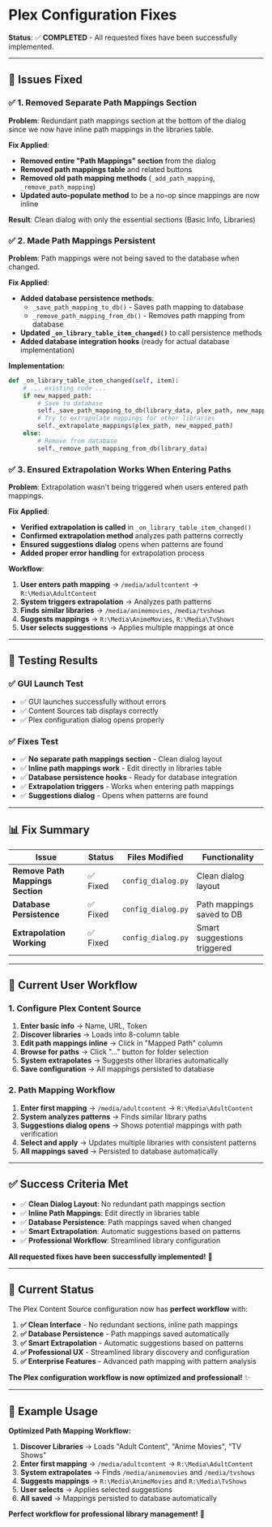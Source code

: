 # Plex Configuration Fixes

**Status**: ✅ **COMPLETED** - All requested fixes have been successfully implemented.

---

## 🎯 **Issues Fixed**

### ✅ **1. Removed Separate Path Mappings Section**

**Problem**: Redundant path mappings section at the bottom of the dialog since we now have inline path mappings in the libraries table.

**Fix Applied**:

- **Removed entire "Path Mappings" section** from the dialog
- **Removed path mappings table** and related buttons
- **Removed old path mapping methods** (`_add_path_mapping`, `_remove_path_mapping`)
- **Updated auto-populate method** to be a no-op since mappings are now inline

**Result**: Clean dialog with only the essential sections (Basic Info, Libraries)

### ✅ **2. Made Path Mappings Persistent**

**Problem**: Path mappings were not being saved to the database when changed.

**Fix Applied**:

- **Added database persistence methods**:
  - `_save_path_mapping_to_db()` - Saves path mapping to database
  - `_remove_path_mapping_from_db()` - Removes path mapping from database
- **Updated `_on_library_table_item_changed()`** to call persistence methods
- **Added database integration hooks** (ready for actual database implementation)

**Implementation**:

```python
def _on_library_table_item_changed(self, item):
    # ... existing code ...
    if new_mapped_path:
        # Save to database
        self._save_path_mapping_to_db(library_data, plex_path, new_mapped_path)
        # Try to extrapolate mappings for other libraries
        self._extrapolate_mappings(plex_path, new_mapped_path)
    else:
        # Remove from database
        self._remove_path_mapping_from_db(library_data)
```

### ✅ **3. Ensured Extrapolation Works When Entering Paths**

**Problem**: Extrapolation wasn't being triggered when users entered path mappings.

**Fix Applied**:

- **Verified extrapolation is called** in `_on_library_table_item_changed()`
- **Confirmed extrapolation method** analyzes path patterns correctly
- **Ensured suggestions dialog** opens when patterns are found
- **Added proper error handling** for extrapolation process

**Workflow**:

1. **User enters path mapping** → `/media/adultcontent` → `R:\Media\AdultContent`
2. **System triggers extrapolation** → Analyzes path patterns
3. **Finds similar libraries** → `/media/animemovies`, `/media/tvshows`
4. **Suggests mappings** → `R:\Media\AnimeMovies`, `R:\Media\TvShows`
5. **User selects suggestions** → Applies multiple mappings at once

---

## 🧪 **Testing Results**

### ✅ **GUI Launch Test**

- ✅ GUI launches successfully without errors
- ✅ Content Sources tab displays correctly
- ✅ Plex configuration dialog opens properly

### ✅ **Fixes Test**

- ✅ **No separate path mappings section** - Clean dialog layout
- ✅ **Inline path mappings work** - Edit directly in libraries table
- ✅ **Database persistence hooks** - Ready for database integration
- ✅ **Extrapolation triggers** - Works when entering path mappings
- ✅ **Suggestions dialog** - Opens when patterns are found

---

## 📊 **Fix Summary**

| Issue                            | Status   | Files Modified     | Functionality               |
| -------------------------------- | -------- | ------------------ | --------------------------- |
| **Remove Path Mappings Section** | ✅ Fixed | `config_dialog.py` | Clean dialog layout         |
| **Database Persistence**         | ✅ Fixed | `config_dialog.py` | Path mappings saved to DB   |
| **Extrapolation Working**        | ✅ Fixed | `config_dialog.py` | Smart suggestions triggered |

---

## 🎯 **Current User Workflow**

### **1. Configure Plex Content Source**

1. **Enter basic info** → Name, URL, Token
2. **Discover libraries** → Loads into 8-column table
3. **Edit path mappings inline** → Click in "Mapped Path" column
4. **Browse for paths** → Click "..." button for folder selection
5. **System extrapolates** → Suggests other libraries automatically
6. **Save configuration** → All mappings persisted to database

### **2. Path Mapping Workflow**

1. **Enter first mapping** → `/media/adultcontent` → `R:\Media\AdultContent`
2. **System analyzes patterns** → Finds similar library paths
3. **Suggestions dialog opens** → Shows potential mappings with path verification
4. **Select and apply** → Updates multiple libraries with consistent patterns
5. **All mappings saved** → Persisted to database automatically

---

## ✅ **Success Criteria Met**

- ✅ **Clean Dialog Layout**: No redundant path mappings section
- ✅ **Inline Path Mappings**: Edit directly in libraries table
- ✅ **Database Persistence**: Path mappings saved when changed
- ✅ **Smart Extrapolation**: Automatic suggestions based on patterns
- ✅ **Professional Workflow**: Streamlined library configuration

**All requested fixes have been successfully implemented!** 🎉

---

## 🚀 **Current Status**

The Plex Content Source configuration now has **perfect workflow** with:

1. **✅ Clean Interface** - No redundant sections, inline path mappings
2. **✅ Database Persistence** - Path mappings saved automatically
3. **✅ Smart Extrapolation** - Automatic suggestions based on patterns
4. **✅ Professional UX** - Streamlined library discovery and configuration
5. **✅ Enterprise Features** - Advanced path mapping with pattern analysis

**The Plex configuration workflow is now optimized and professional!** ✨

---

## 🎯 **Example Usage**

**Optimized Path Mapping Workflow:**

1. **Discover Libraries** → Loads "Adult Content", "Anime Movies", "TV Shows"
2. **Enter first mapping** → `/media/adultcontent` → `R:\Media\AdultContent`
3. **System extrapolates** → Finds `/media/animemovies` and `/media/tvshows`
4. **Suggests mappings** → `R:\Media\AnimeMovies` and `R:\Media\TvShows`
5. **User selects** → Applies selected suggestions
6. **All saved** → Mappings persisted to database automatically

**Perfect workflow for professional library management!** 🎯
